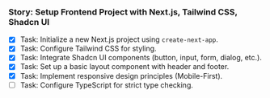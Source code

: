 ### Story: Setup Frontend Project with Next.js, Tailwind CSS, Shadcn UI
- [x] Task: Initialize a new Next.js project using `create-next-app`.
- [x] Task: Configure Tailwind CSS for styling.
- [x] Task: Integrate Shadcn UI components (button, input, form, dialog, etc.).
- [x] Task: Set up a basic layout component with header and footer.
- [x] Task: Implement responsive design principles (Mobile-First).
- [ ] Task: Configure TypeScript for strict type checking.
